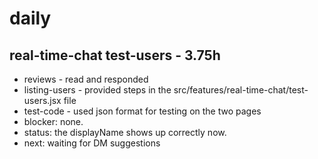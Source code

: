 # daily

## real-time-chat test-users - 3.75h
* reviews - read and responded
* listing-users - provided steps in the src/features/real-time-chat/test-users.jsx file
* test-code - used json format for testing on the two pages
* blocker: none.
* status: the displayName shows up correctly now.
* next: waiting for DM suggestions